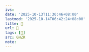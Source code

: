 ```yaml
---
ivs:
date: '2025-10-13T11:30:46+08:00'
lastmod: '2025-10-14T06:42:24+08:00'
title: 󰧆
url: 󰧆
tags: [𧑗]
src: GHZR
note:
---
```

